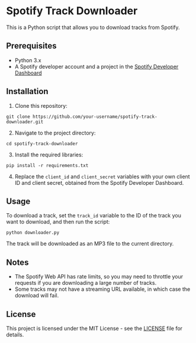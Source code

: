 # Spotify Track Downloader

This is a Python script that allows you to download tracks from Spotify.

## Prerequisites

-   Python 3.x
-   A Spotify developer account and a project in the [Spotify Developer Dashboard](https://developer.spotify.com/dashboard/)

## Installation

1.  Clone this repository:

`git clone https://github.com/your-username/spotify-track-downloader.git` 

2.  Navigate to the project directory:

`cd spotify-track-downloader` 

3.  Install the required libraries:

`pip install -r requirements.txt` 

4.  Replace the `client_id` and `client_secret` variables with your own client ID and client secret, obtained from the Spotify Developer Dashboard.

## Usage

To download a track, set the `track_id` variable to the ID of the track you want to download, and then run the script:

`python downloader.py` 

The track will be downloaded as an MP3 file to the current directory.

## Notes

-   The Spotify Web API has rate limits, so you may need to throttle your requests if you are downloading a large number of tracks.
-   Some tracks may not have a streaming URL available, in which case the download will fail.

## License

This project is licensed under the MIT License - see the [LICENSE](https://chat.openai.com/LICENSE) file for details.
